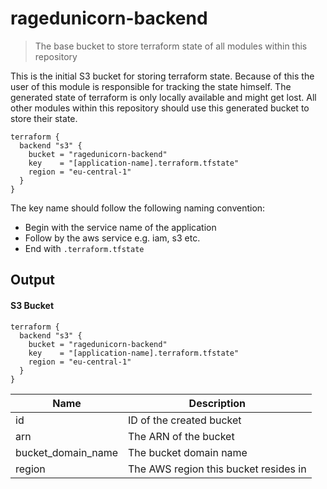 # ragedunicorn-backend

> The base bucket to store terraform state of all modules within this repository

This is the initial S3 bucket for storing terraform state. Because of this the user of this module is responsible for tracking the state himself. The generated state of terraform is only locally available and might get lost. All other modules within this repository should use this generated bucket to store their state.

```
terraform {
  backend "s3" {
    bucket = "ragedunicorn-backend"
    key    = "[application-name].terraform.tfstate"
    region = "eu-central-1"
  }
}
```

The key name should follow the following naming convention:

* Begin with the service name of the application
* Follow by the aws service e.g. iam, s3 etc.
* End with `.terraform.tfstate`

## Output

#### S3 Bucket

```
terraform {
  backend "s3" {
    bucket = "ragedunicorn-backend"
    key    = "[application-name].terraform.tfstate"
    region = "eu-central-1"
  }
}
```

| Name                   | Description                                    |
|------------------------|------------------------------------------------|
| id                     | ID of the created bucket                       |
| arn                    | The ARN of the bucket                          |
| bucket_domain_name     | The bucket domain name                         |
| region                 | The AWS region this bucket resides in          |
